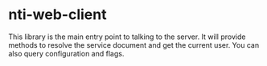 nti-web-client
==============

This library is the main entry point to talking to the server.  It will provide methods to resolve the service document and get the current user. You can also query configuration and flags.
